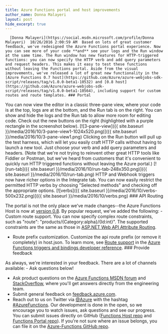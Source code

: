 ```yaml
---
title: Azure Functions portal and host improvements
author_name: Donna Malayeri
layout: post
hide_excerpt: true
---
```

      [Donna Malayeri](https://social.msdn.microsoft.com/profile/Donna Malayeri)  10/26/2016 2:00:59 AM  Based on lots of great customer feedback, we've redesigned the Azure Functions portal experience. Now you can see more of your code **and** see your logs and the Run window at the same time. The Run window has new features for HTTP-triggered functions: you can now specify the HTTP verb and add query parameters and request headers. This makes it easy to test these functions without leaving the Functions portal. Aside from the visual improvements, we've released a lot of great new functionality in the [Azure Functions 0.7 host](https://github.com/Azure/azure-webjobs-sdk-script/releases/tag/v1.0.0-beta1-10532) and [0.8 host](https://github.com/Azure/azure-webjobs-sdk-script/releases/tag/v1.0.0-beta1-10564), including support for custom routes and route templates. ### Portal

 You can now view the editor in a classic three-pane view, where your code is at the top, logs are at the bottom, and the Run tab is on the right. You can show and hide the logs and the Run tab to allow more room for editing code. Check out the new buttons on the right (highlighted with a purple rectangle in the screenshot below). [![3-pane-view]({{ site.baseurl }}/media/2016/10/3-pane-view1-1024x520.png)]({{ site.baseurl }}/media/2016/10/3-pane-view1.png) Clicking on the Run button will pull up the test harness, which will let you easily craft HTTP calls without having to launch a new tool. Just choose your verb and add query parameters and headers. (Note that we're not trying to reinvent other great HTTP tools like Fiddler or Postman, but we've heard from customers that it's convenient to quickly run HTTP triggered functions without leaving the Azure portal.) [![run-tab]({{ site.baseurl }}/media/2016/10/run-tab-248x350.png)]({{ site.baseurl }}/media/2016/10/run-tab.png) HTTP and Webhook triggers now have richer options in the Integrate tab. You can now easily restrict the permitted HTTP verbs by choosing "Selected methods" and checking off the appropriate options. [![verbs]({{ site.baseurl }}/media/2016/10/verbs-500x232.png)]({{ site.baseurl }}/media/2016/10/verbs.png) ### API Routing

 The portal is not the only place we've made changes--the Azure Functions Host is now at [version 0.8](https://github.com/Azure/azure-webjobs-sdk-script/releases). By popular request, we've added the following:  - Custom route support. You can now specify complex route constraints, such as "route": "products/{Category:alpha}/{Id:int}". The supported constraints are the same as those in [ASP.NET Web API Attribute Routing](https://www.asp.net/web-api/overview/web-api-routing-and-actions/attribute-routing-in-web-api-2#constraints).
 - Route prefix customization. Customize the api route prefix (or remove it completely) in host.json.
  To learn more, see [Route support](https://azure.microsoft.com/en-us/documentation/articles/functions-triggers-bindings/#route-support) in the [Azure Functions triggers and bindings developer reference](https://azure.microsoft.com/en-us/documentation/articles/functions-triggers-bindings). ### Provide feedback

 As always, we're interested in your feedback. There are a lot of channels available:  - Ask questions below!
 - Ask product questions on the [Azure Functions MSDN forum](https://social.msdn.microsoft.com/Forums/azure/en-US/home?forum=AzureFunctions) and [StackOverflow](http://stackoverflow.com/questions/tagged/azure-functions), where you'll get answers directly from the engineering team.
 - Submit general feedback on [feedback.azure.com](https://feedback.azure.com/forums/355860-azure-functions).
 - Reach out to us on Twitter via [@Azure](https://twitter.com/azure) with the hashtag [#AzureFunctions](https://twitter.com/search?q=%23azurefunctions).
  Our development is done in the open, so we encourage you to watch issues, ask questions and see our progress. You can submit issues directly on GitHub ([Functions Host repo](https://github.com/Azure/azure-webjobs-sdk-script) and [Functions Portal repo](https://github.com/projectkudu/AzureFunctionsPortal)). If you're not sure where an issue belongs, you can file it on the [Azure-Functions GitHub repo](https://github.com/Azure/azure-functions).     
